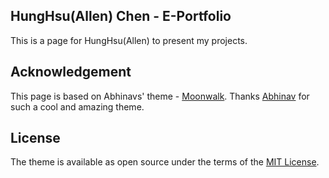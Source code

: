 ## HungHsu(Allen) Chen - E-Portfolio
This is a page for HungHsu(Allen) to present my projects.

## Acknowledgement
This page is based on Abhinavs' theme - [Moonwalk](https://github.com/abhinavs/moonwalk). Thanks [Abhinav](https://github.com/abhinavs) for such a cool and amazing theme.

## License

The theme is available as open source under the terms of the [MIT License](https://opensource.org/licenses/MIT).
